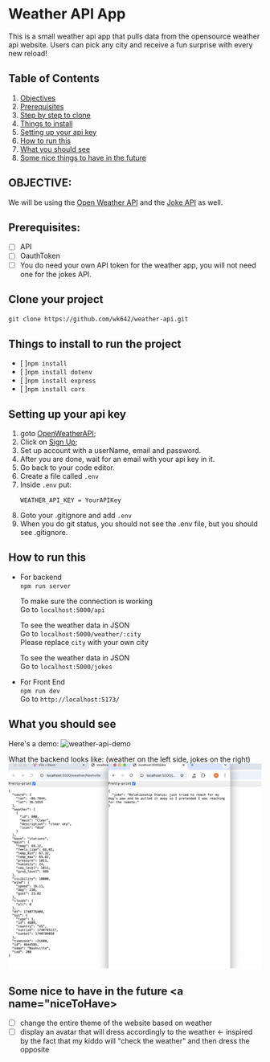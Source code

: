 # Weather API App
This is a small weather api app that pulls data from the opensource weather api website. Users can pick any city and receive a fun surprise with every new reload! 

## Table of Contents
  1. [Objectives](#objective)
  2. [Prerequisites](#prerequisites)
  3. [Step by step to clone](#clone)
  4. [Things to install](#install)
  5. [Setting up your api key](#apikey)
  6. [How to run this](#run)
  7. [What you should see](#see)
  8. [Some nice things to have in the future](#niceToHaves)
## OBJECTIVE: <a name="objective"></a>
We will be using the [Open Weather API](https://openweathermap.org/api) and the [Joke API](https://v2.jokeapi.dev/) as well. 
## Prerequisites: <a name="prerequisites"></a>
- [ ] API
- [ ] OauthToken
- [ ] You do need your own API token for the weather app, you will not need one for the jokes API.
## Clone your project <a name="clone"></a>
  `git clone https://github.com/wk642/weather-api.git`
## Things to install to run the project <a name="install"></a>
- [ ]`npm install`
- [ ]`npm install dotenv`
- [ ]`npm install express`
- [ ]`npm install cors`
## Setting up your api key <a name="apikey"></a>
1. goto [OpenWeatherAPI](https://openweathermap.org/api);
2. Click on [Sign Up](https://home.openweathermap.org/);
3. Set up account with a userName, email and password. 
4. After you are done, wait for an email with your api key in it. 
5. Go back to your code editor. 
6. Create a file called `.env`
7. Inside `.env`  put:
    ```
    WEATHER_API_KEY = YourAPIKey
    ```
8. Goto your .gitignore and add `.env`
9. When you do git status, you should not see the .env file, but you should see .gitignore. 
## How to run this <a name="run"></a>
 - For backend  
  `npm run server`  
  
    To make sure the connection is working   
    Go to `localhost:5000/api`  
      
    To see the weather data in JSON   
    Go to `localhost:5000/weather/:city`  
    Please replace `city` with your own city
      
    To see the weather data in JSON   
    Go to `localhost:5000/jokes`  

  - For Front End  
  `npm run dev`  
    Go to `http://localhost:5173/`

## What you should see <a name="see"></a>
Here's a demo:
![weather-api-demo](https://github.com/user-attachments/assets/ad7586fd-5545-4efc-9c40-e4d8dfee133f)  

What the backend looks like: (weather on the left side, jokes on the right)
<img src="./src/assets/back-end.png"/>
## Some nice to have in the future <a name="niceToHave></a>
- [ ] change the entire theme of the website based on weather
- [ ] display an avatar that will dress accordingly to the weather <- inspired by the fact that my kiddo will "check the weather" and then dress the opposite
